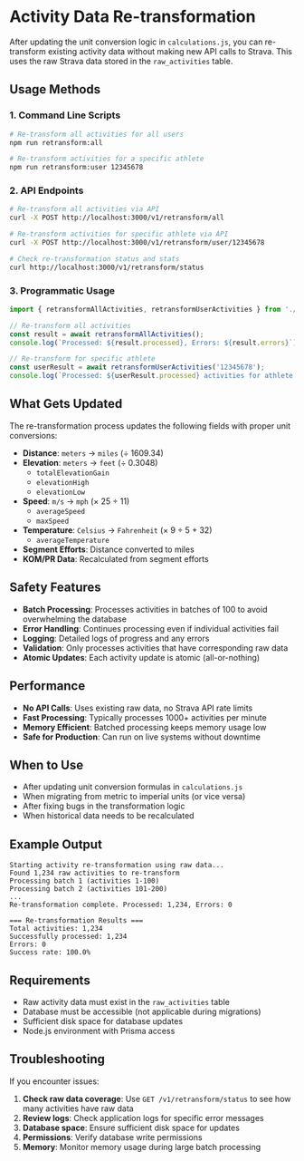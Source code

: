 # Activity Data Re-transformation

After updating the unit conversion logic in `calculations.js`, you can re-transform existing activity data without making new API calls to Strava. This uses the raw Strava data stored in the `raw_activities` table.

## Usage Methods

### 1. Command Line Scripts

```bash
# Re-transform all activities for all users
npm run retransform:all

# Re-transform activities for a specific athlete
npm run retransform:user 12345678
```

### 2. API Endpoints

```bash
# Re-transform all activities via API
curl -X POST http://localhost:3000/v1/retransform/all

# Re-transform activities for specific athlete via API  
curl -X POST http://localhost:3000/v1/retransform/user/12345678

# Check re-transformation status and stats
curl http://localhost:3000/v1/retransform/status
```

### 3. Programmatic Usage

```javascript
import { retransformAllActivities, retransformUserActivities } from './src/utils/retransformActivities.js';

// Re-transform all activities
const result = await retransformAllActivities();
console.log(`Processed: ${result.processed}, Errors: ${result.errors}`);

// Re-transform for specific athlete
const userResult = await retransformUserActivities('12345678');
console.log(`Processed: ${userResult.processed} activities for athlete ${userResult.athleteId}`);
```

## What Gets Updated

The re-transformation process updates the following fields with proper unit conversions:

- **Distance**: `meters` → `miles` (÷ 1609.34)
- **Elevation**: `meters` → `feet` (÷ 0.3048) 
  - `totalElevationGain`
  - `elevationHigh`
  - `elevationLow`
- **Speed**: `m/s` → `mph` (× 25 ÷ 11)
  - `averageSpeed`
  - `maxSpeed`
- **Temperature**: `Celsius` → `Fahrenheit` (× 9 ÷ 5 + 32)
  - `averageTemperature`
- **Segment Efforts**: Distance converted to miles
- **KOM/PR Data**: Recalculated from segment efforts

## Safety Features

- **Batch Processing**: Processes activities in batches of 100 to avoid overwhelming the database
- **Error Handling**: Continues processing even if individual activities fail
- **Logging**: Detailed logs of progress and any errors
- **Validation**: Only processes activities that have corresponding raw data
- **Atomic Updates**: Each activity update is atomic (all-or-nothing)

## Performance

- **No API Calls**: Uses existing raw data, no Strava API rate limits
- **Fast Processing**: Typically processes 1000+ activities per minute
- **Memory Efficient**: Batched processing keeps memory usage low
- **Safe for Production**: Can run on live systems without downtime

## When to Use

- After updating unit conversion formulas in `calculations.js`
- When migrating from metric to imperial units (or vice versa)
- After fixing bugs in the transformation logic
- When historical data needs to be recalculated

## Example Output

```
Starting activity re-transformation using raw data...
Found 1,234 raw activities to re-transform
Processing batch 1 (activities 1-100)
Processing batch 2 (activities 101-200)
...
Re-transformation complete. Processed: 1,234, Errors: 0

=== Re-transformation Results ===
Total activities: 1,234
Successfully processed: 1,234
Errors: 0
Success rate: 100.0%
```

## Requirements

- Raw activity data must exist in the `raw_activities` table
- Database must be accessible (not applicable during migrations)
- Sufficient disk space for database updates
- Node.js environment with Prisma access

## Troubleshooting

If you encounter issues:

1. **Check raw data coverage**: Use `GET /v1/retransform/status` to see how many activities have raw data
2. **Review logs**: Check application logs for specific error messages
3. **Database space**: Ensure sufficient disk space for updates
4. **Permissions**: Verify database write permissions
5. **Memory**: Monitor memory usage during large batch processing
